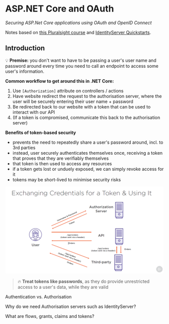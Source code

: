 # ASP.NET Core and OAuth
*Securing ASP.Net Core applications using OAuth and OpenID Connect*

Notes based on [this Pluralsight course](https://app.pluralsight.com/library/courses/asp-dot-net-core-oauth/table-of-contents) and [IdentityServer Quickstarts](https://identityserver4.readthedocs.io/en/latest/quickstarts/0_overview.html).

## Introduction
:bulb: **Premise:** you don't want to have to be passing a user's user name and password around every time you need to call an endpoint to access some user's information.

**Common workflow to get around this in .NET Core:**
1. Use `[Authorization]` attribute on controllers / actions
1. Have website redirect the request to the authorisation server, where the user will be securely entering their user name + password
1. Be redirected back to our website with a token that can be used to interact with our API
1. (If a token is compromised, communicate this back to the authorisation server)

**Benefits of token-based security**
- prevents the need to repeatedly share a user's password around, incl. to 3rd parties
- instead, user securely authenticates themselves once, receiving a token that proves that they are verifiably themselves
- that token is then used to access any resources
- if a token gets lost or unduely exposed, we can simply revoke access for it
- tokens may be short-lived to minimise security risks

![token based security overview](/img/token-based-security-overview.PNG)

> :fire: **Treat tokens like passwords**, as they do provide unrestricted access to a user's data, while they are valid


Authentication vs. Authorisation

Why do we need Authorisation servers such as IdentityServer?


What are flows, grants, claims and tokens?





